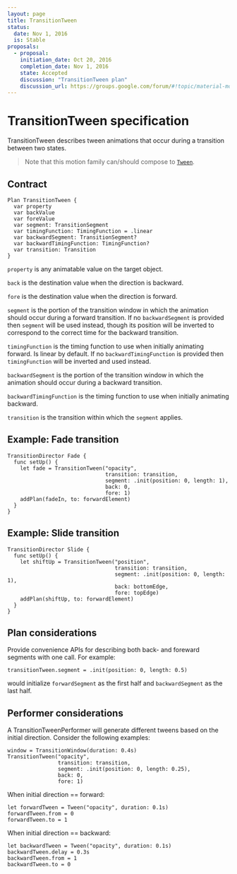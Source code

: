 ```yaml
---
layout: page
title: TransitionTween
status:
  date: Nov 1, 2016
  is: Stable
proposals:
  - proposal:
    initiation_date: Oct 20, 2016
    completion_date: Nov 1, 2016
    state: Accepted
    discussion: "TransitionTween plan"
    discussion_url: https://groups.google.com/forum/#!topic/material-motion/uoBbUAK0LCE
---
```


# TransitionTween specification

TransitionTween describes tween animations that occur during a transition between two states.

> Note that this motion family can/should compose to [`Tween`](Tween).

## Contract

```
Plan TransitionTween {
  var property
  var backValue
  var foreValue
  var segment: TransitionSegment
  var timingFunction: TimingFunction = .linear
  var backwardSegment: TransitionSegment?
  var backwardTimingFunction: TimingFunction?
  var transition: Transition
}
```

`property` is any animatable value on the target object.

`back` is the destination value when the direction is backward.

`fore` is the destination value when the direction is forward.

`segment` is the portion of the transition window in which the animation should occur during a forward transition. If no `backwardSegment` is provided then `segment` will be used instead, though its position will be inverted to correspond to the correct time for the backward transition.

`timingFunction` is the timing function to use when initially animating forward. Is linear by default. If no `backwardTimingFunction` is provided then `timingFunction` will be inverted and used instead.

`backwardSegment` is the portion of the transition window in which the animation should occur during a backward transition.

`backwardTimingFunction` is the timing function to use when initially animating backward.

`transition` is the transition within which the `segment` applies.

## Example: Fade transition

    TransitionDirector Fade {
      func setUp() {
        let fade = TransitionTween("opacity",
                                   transition: transition,
                                   segment: .init(position: 0, length: 1),
                                   back: 0,
                                   fore: 1)
        addPlan(fadeIn, to: forwardElement)
      }
    }

## Example: Slide transition

    TransitionDirector Slide {
      func setUp() {
        let shiftUp = TransitionTween("position",
                                      transition: transition,
                                      segment: .init(position: 0, length: 1),
                                      back: bottomEdge,
                                      fore: topEdge)
        addPlan(shiftUp, to: forwardElement)
      }
    }

## Plan considerations

Provide convenience APIs for describing both back- and foreward segments with one call. For example:

```
transitionTween.segment = .init(position: 0, length: 0.5)
```

would initialize `forwardSegment` as the first half and `backwardSegment` as the last half.

## Performer considerations

A TransitionTweenPerformer will generate different tweens based on the initial direction. Consider the following examples:

```
window = TransitionWindow(duration: 0.4s)
TransitionTween("opacity",
                transition: transition,
                segment: .init(position: 0, length: 0.25),
                back: 0,
                fore: 1)
```

When initial direction == forward:

```
let forwardTween = Tween("opacity", duration: 0.1s)
forwardTween.from = 0
forwardTween.to = 1
```

When initial direction == backward:

```
let backwardTween = Tween("opacity", duration: 0.1s)
backwardTween.delay = 0.3s
backwardTween.from = 1
backwardTween.to = 0
```
